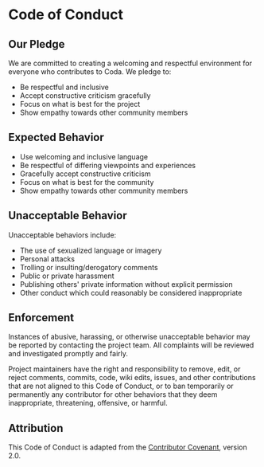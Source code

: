 # Code of Conduct

## Our Pledge

We are committed to creating a welcoming and respectful environment for everyone who contributes to Coda. We pledge to:

- Be respectful and inclusive
- Accept constructive criticism gracefully
- Focus on what is best for the project
- Show empathy towards other community members

## Expected Behavior

- Use welcoming and inclusive language
- Be respectful of differing viewpoints and experiences
- Gracefully accept constructive criticism
- Focus on what is best for the community
- Show empathy towards other community members

## Unacceptable Behavior

Unacceptable behaviors include:

- The use of sexualized language or imagery
- Personal attacks
- Trolling or insulting/derogatory comments
- Public or private harassment
- Publishing others' private information without explicit permission
- Other conduct which could reasonably be considered inappropriate

## Enforcement

Instances of abusive, harassing, or otherwise unacceptable behavior may be reported by contacting the project team. All complaints will be reviewed and investigated promptly and fairly.

Project maintainers have the right and responsibility to remove, edit, or reject comments, commits, code, wiki edits, issues, and other contributions that are not aligned to this Code of Conduct, or to ban temporarily or permanently any contributor for other behaviors that they deem inappropriate, threatening, offensive, or harmful.

## Attribution

This Code of Conduct is adapted from the [Contributor Covenant](https://www.contributor-covenant.org/), version 2.0.
